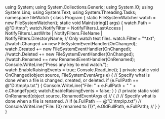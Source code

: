 using System;
using System.Collections.Generic;
using System.IO;
using System.Linq;
using System.Text;
using System.Threading.Tasks;
namespace fileWatch
{
    class Program
    {
        static FileSystemWatcher watch = new FileSystemWatcher();
        static void Main(string[] args)
        {
            watch.Path = @"D:\tmp";
            watch.NotifyFilter = NotifyFilters.LastAccess | NotifyFilters.LastWrite | NotifyFilters.FileName | NotifyFilters.DirectoryName;
            // Only watch text files.
            watch.Filter = "*.txt";
            //watch.Changed += new FileSystemEventHandler(OnChanged);
            watch.Created += new FileSystemEventHandler(OnChanged);
            //watch.Deleted += new FileSystemEventHandler(OnChanged);
            //watch.Renamed += new RenamedEventHandler(OnRenamed);
            Console.WriteLine("Press any key to end watch.");
            watch.EnableRaisingEvents = true;
            Console.ReadLine();
        }
        private static void OnChanged(object source, FileSystemEventArgs e)
        {
            // Specify what is done when a file is changed, created, or deleted.
            if (e.FullPath == @"D:\tmp\p.txt")
            {
                Console.WriteLine("File: " + e.FullPath + " " + e.ChangeType);
                watch.EnableRaisingEvents = false;
            }
        }
//         private static void OnRenamed(object source, RenamedEventArgs e)
//         {
//             // Specify what is done when a file is renamed.
//             if (e.FullPath == @"D:\tmp\p.txt")
//                 Console.WriteLine("File: {0} renamed to {1}", e.OldFullPath, e.FullPath);
//         }
    }
}

